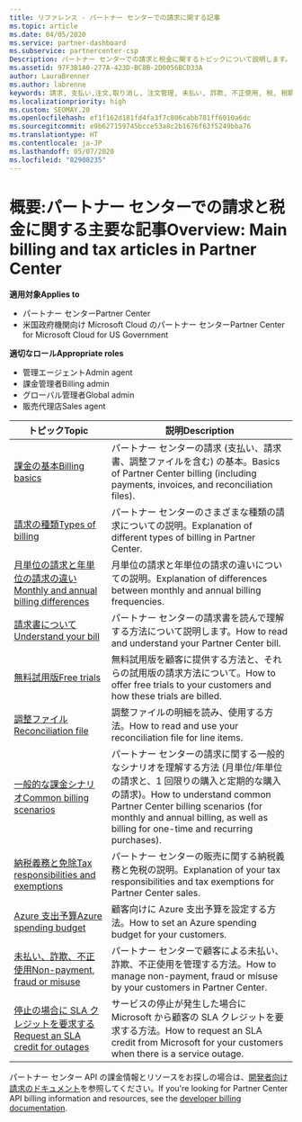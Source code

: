 ```yaml
---
title: リファレンス - パートナー センターでの請求に関する記事
ms.topic: article
ms.date: 04/05/2020
ms.service: partner-dashboard
ms.subservice: partnercenter-csp
Description: パートナー センターでの請求と税金に関するトピックについて説明します。 請求に関するリソース、請求書、CSP の請求、税金に関する情報が含まれます。
ms.assetid: 97F3B1A0-277A-423D-BC8B-2D0056BCD33A
author: LauraBrenner
ms.author: labrenne
keywords: 請求, 支払い,注文,取り消し, 注文管理, 未払い, 詐欺, 不正使用, 税, 税額控除, 調整ファイル, 調整用のファイル
ms.localizationpriority: high
ms.custom: SEOMAY.20
ms.openlocfilehash: ef1f162d181fd4fa3f7c806cabb781ff6010a6dc
ms.sourcegitcommit: e9b627159745bcce53a8c2b1676f63f5249bba76
ms.translationtype: HT
ms.contentlocale: ja-JP
ms.lasthandoff: 05/07/2020
ms.locfileid: "82908235"
---
```

# <a name="overview-main-billing-and-tax-articles-in-partner-center"></a><span data-ttu-id="aaa5b-105">概要:パートナー センターでの請求と税金に関する主要な記事</span><span class="sxs-lookup"><span data-stu-id="aaa5b-105">Overview: Main billing and tax articles in Partner Center</span></span>

<span data-ttu-id="aaa5b-106">**適用対象**</span><span class="sxs-lookup"><span data-stu-id="aaa5b-106">**Applies to**</span></span>

- <span data-ttu-id="aaa5b-107">パートナー センター</span><span class="sxs-lookup"><span data-stu-id="aaa5b-107">Partner Center</span></span>
- <span data-ttu-id="aaa5b-108">米国政府機関向け Microsoft Cloud のパートナー センター</span><span class="sxs-lookup"><span data-stu-id="aaa5b-108">Partner Center for Microsoft Cloud for US Government</span></span>

<span data-ttu-id="aaa5b-109">**適切なロール**</span><span class="sxs-lookup"><span data-stu-id="aaa5b-109">**Appropriate roles**</span></span>

- <span data-ttu-id="aaa5b-110">管理エージェント</span><span class="sxs-lookup"><span data-stu-id="aaa5b-110">Admin agent</span></span>
- <span data-ttu-id="aaa5b-111">課金管理者</span><span class="sxs-lookup"><span data-stu-id="aaa5b-111">Billing admin</span></span>
- <span data-ttu-id="aaa5b-112">グローバル管理者</span><span class="sxs-lookup"><span data-stu-id="aaa5b-112">Global admin</span></span>
- <span data-ttu-id="aaa5b-113">販売代理店</span><span class="sxs-lookup"><span data-stu-id="aaa5b-113">Sales agent</span></span>

| <span data-ttu-id="aaa5b-114">トピック</span><span class="sxs-lookup"><span data-stu-id="aaa5b-114">Topic</span></span> | <span data-ttu-id="aaa5b-115">説明</span><span class="sxs-lookup"><span data-stu-id="aaa5b-115">Description</span></span> |
| ----- | ----------- |
| [<span data-ttu-id="aaa5b-116">課金の基本</span><span class="sxs-lookup"><span data-stu-id="aaa5b-116">Billing basics</span></span>](billing-basics.md) | <span data-ttu-id="aaa5b-117">パートナー センターの請求 (支払い、請求書、調整ファイルを含む) の基本。</span><span class="sxs-lookup"><span data-stu-id="aaa5b-117">Basics of Partner Center billing (including payments, invoices, and reconciliation files).</span></span> |
| [<span data-ttu-id="aaa5b-118">請求の種類</span><span class="sxs-lookup"><span data-stu-id="aaa5b-118">Types of billing</span></span>](billing-different-types.md) | <span data-ttu-id="aaa5b-119">パートナー センターのさまざまな種類の請求についての説明。</span><span class="sxs-lookup"><span data-stu-id="aaa5b-119">Explanation of different types of billing in Partner Center.</span></span> |
| [<span data-ttu-id="aaa5b-120">月単位の請求と年単位の請求の違い</span><span class="sxs-lookup"><span data-stu-id="aaa5b-120">Monthly and annual billing differences</span></span>](billing-annual-monthly.md) | <span data-ttu-id="aaa5b-121">月単位の請求と年単位の請求の違いについての説明。</span><span class="sxs-lookup"><span data-stu-id="aaa5b-121">Explanation of differences between monthly and annual billing frequencies.</span></span> |
| [<span data-ttu-id="aaa5b-122">請求書について</span><span class="sxs-lookup"><span data-stu-id="aaa5b-122">Understand your bill</span></span>](read-your-bill.md) | <span data-ttu-id="aaa5b-123">パートナー センターの請求書を読んで理解する方法について説明します。</span><span class="sxs-lookup"><span data-stu-id="aaa5b-123">How to read and understand your Partner Center bill.</span></span> |
| [<span data-ttu-id="aaa5b-124">無料試用版</span><span class="sxs-lookup"><span data-stu-id="aaa5b-124">Free trials</span></span>](offer-your-customers-trials-of-microsoft-products.md) | <span data-ttu-id="aaa5b-125">無料試用版を顧客に提供する方法と、それらの試用版の請求方法について。</span><span class="sxs-lookup"><span data-stu-id="aaa5b-125">How to offer free trials to your customers and how these trials are billed.</span></span> |
| [<span data-ttu-id="aaa5b-126">調整ファイル</span><span class="sxs-lookup"><span data-stu-id="aaa5b-126">Reconciliation file</span></span>](use-the-reconciliation-files.md) | <span data-ttu-id="aaa5b-127">調整ファイルの明細を読み、使用する方法。</span><span class="sxs-lookup"><span data-stu-id="aaa5b-127">How to read and use your reconciliation file for line items.</span></span> |
| [<span data-ttu-id="aaa5b-128">一般的な課金シナリオ</span><span class="sxs-lookup"><span data-stu-id="aaa5b-128">Common billing scenarios</span></span>](common-billing-scenarios.md) | <span data-ttu-id="aaa5b-129">パートナー センターの請求に関する一般的なシナリオを理解する方法 (月単位/年単位の請求と、1 回限りの購入と定期的な購入の請求)。</span><span class="sxs-lookup"><span data-stu-id="aaa5b-129">How to understand common Partner Center billing scenarios (for monthly and annual billing, as well as billing for one-time and recurring purchases).</span></span> |
| [<span data-ttu-id="aaa5b-130">納税義務と免除</span><span class="sxs-lookup"><span data-stu-id="aaa5b-130">Tax responsibilities and exemptions</span></span>](tax-and-tax-exemptions.md) | <span data-ttu-id="aaa5b-131">パートナー センターの販売に関する納税義務と免税の説明。</span><span class="sxs-lookup"><span data-stu-id="aaa5b-131">Explanation of your tax responsibilities and tax exemptions for Partner Center sales.</span></span> |
| [<span data-ttu-id="aaa5b-132">Azure 支出予算</span><span class="sxs-lookup"><span data-stu-id="aaa5b-132">Azure spending budget</span></span>](set-an-azure-spending-budget-for-your-customers.md) | <span data-ttu-id="aaa5b-133">顧客向けに Azure 支出予算を設定する方法。</span><span class="sxs-lookup"><span data-stu-id="aaa5b-133">How to set an Azure spending budget for your customers.</span></span> |
| [<span data-ttu-id="aaa5b-134">未払い、詐欺、不正使用</span><span class="sxs-lookup"><span data-stu-id="aaa5b-134">Non-payment, fraud or misuse</span></span>](non-payment--fraud--or-misuse.md) | <span data-ttu-id="aaa5b-135">パートナー センターで顧客による未払い、詐欺、不正使用を管理する方法。</span><span class="sxs-lookup"><span data-stu-id="aaa5b-135">How to manage non-payment, fraud or misuse by your customers in Partner Center.</span></span> |
| [<span data-ttu-id="aaa5b-136">停止の場合に SLA クレジットを要求する</span><span class="sxs-lookup"><span data-stu-id="aaa5b-136">Request an SLA credit for outages</span></span>](request-credit.md) | <span data-ttu-id="aaa5b-137">サービスの停止が発生した場合に Microsoft から顧客の SLA クレジットを要求する方法。</span><span class="sxs-lookup"><span data-stu-id="aaa5b-137">How to request an SLA credit from Microsoft for your customers when there is a service outage.</span></span> |

<span data-ttu-id="aaa5b-138">パートナー センター API の課金情報とリソースをお探しの場合は、[開発者向け請求のドキュメント](https://docs.microsoft.com/partner-center/develop/manage-billing)を参照してください。</span><span class="sxs-lookup"><span data-stu-id="aaa5b-138">If you're looking for Partner Center API billing information and resources, see the [developer billing documentation](https://docs.microsoft.com/partner-center/develop/manage-billing).</span></span>
